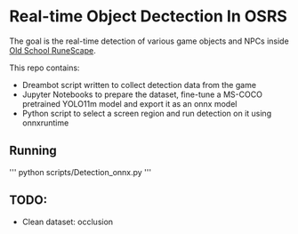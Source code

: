 # Real-time Object Dectection In OSRS

The goal is the real-time detection of various game objects and NPCs inside [Old School RuneScape](https://www.oldschool.runescape.com/).

This repo contains:
  - Dreambot script written to collect detection data from the game
  - Jupyter Notebooks to prepare the dataset, fine-tune a MS-COCO pretrained YOLO11m model and export it as an onnx model
  - Python script to select a screen region and run detection on it using onnxruntime

## Running

'''
python scripts/Detection_onnx.py
'''


## TODO:    
 - Clean dataset: occlusion 



